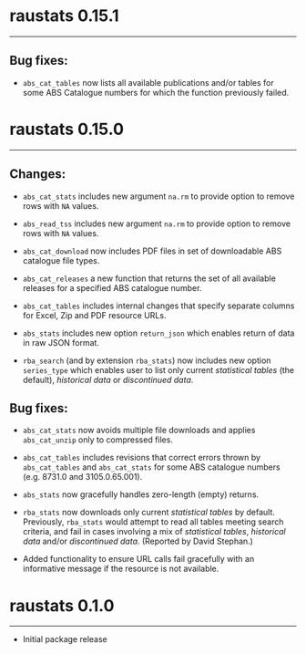 # raustats 0.15.1
---------------------------------------------------------------------

## Bug fixes:

* `abs_cat_tables` now lists all available publications and/or tables for some
  ABS Catalogue numbers for which the function previously failed.



# raustats 0.15.0
---------------------------------------------------------------------

## Changes:

* `abs_cat_stats` includes new argument `na.rm` to provide option to remove rows
  with `NA` values.

* `abs_read_tss` includes new argument `na.rm` to provide option to remove rows
  with `NA` values.

* `abs_cat_download` now includes PDF files in set of downloadable ABS catalogue
  file types.

* `abs_cat_releases` a new function that returns the set of all available
  releases for a specified ABS catalogue number.

* `abs_cat_tables` includes internal changes that specify separate columns for
  Excel, Zip and PDF resource URLs.

* `abs_stats` includes new option `return_json` which enables return of data in
  raw JSON format.

* `rba_search` (and by extension `rba_stats`) now includes new option
  `series_type` which enables user to list only current *statistical tables*
  (the default), *historical data* or *discontinued data*.


## Bug fixes:

* `abs_cat_stats` now avoids multiple file downloads and applies `abs_cat_unzip`
  only to compressed files.

* `abs_cat_tables` includes revisions that correct errors thrown by
  `abs_cat_tables` and `abs_cat_stats` for some ABS catalogue numbers
  (e.g. 8731.0 and 3105.0.65.001).

* `abs_stats` now gracefully handles zero-length (empty) returns.

* `rba_stats` now downloads only current *statistical tables* by
  default. Previously, `rba_stats` would attempt to read all tables meeting
  search criteria, and fail in cases involving a mix of *statistical tables*,
  *historical data* and/or *discontinued data*. (Reported by David Stephan.)

* Added functionality to ensure URL calls fail gracefully with an informative
  message if the resource is not available.



# raustats 0.1.0
---------------------------------------------------------------------

* Initial package release
